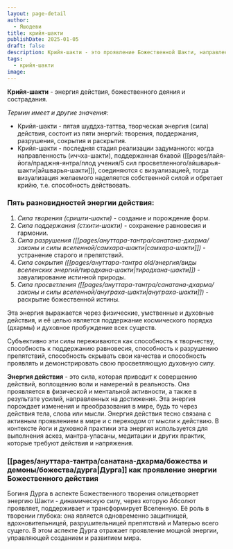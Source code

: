 ```yaml
---
layout: page-detail
author:
  - Яшодеви
title: крийя-шакти
publishDate: 2025-01-05
draft: false
description: Крийя-шакти - это проявление Божественной Шакти, направленной на созидание, поддержание и трансформацию Вселенной. Через эту энергию Абсолют воплощает замыслы, управляет процессами мироздания и приводит в движение все уровни бытия.
tags:
  - крийя-шакти
image:
---
```

**Крийя-шакти** - энергия действия, божественного деяния и сострадания.

*Термин имеет и другие значения:*

- Крийя-шакти - пятая шуддха-таттва, творческая энергия (сила) действия, состоит из пяти энергий: творения, поддержания, разрушения, сокрытия и раскрытия.
- Крийя-шакти - последняя стадия реализации задуманного: когда направленность (иччха-шакти), поддержанная бхавой ([[pages/лайя-йога/праджня-янтра/плод учения/5 сил просветленного/айшварья-шакти|айшварья-шакти]]), соединяются с визуализацией, тогда визуализация желаемого наделяется собственной силой и обретает крийю, т.е. способность действовать.

### Пять разновидностей энергии действия:

1. *Сила творения (сришти-шакти)* - создание и порождение форм.
2. *Сила поддержания (стхити-шакти)* - сохранение равновесия и гармонии.
3. *Сила разрушения ([[pages/ануттара-тантра/санатана-дхарма/законы и силы вселенной/самхара-шакти|самхара-шакти]])* - устранение старого и препятствий.
4. *Сила сокрытия ([[pages/ануттара-тантра old/энергия/виды вселенских энергий/тиродхана-шакти|тиродхана-шакти]])* - завуалирование истинной природы.
5. *Сила просветления ([[pages/ануттара-тантра/санатана-дхарма/законы и силы вселенной/ануграха-шакти|ануграха-шакти]])* - раскрытие божественной истины.

Эта энергия выражается через физические, умственные и духовные действия, и её целью является поддержание космического порядка (дхармы) и духовное пробуждение всех существ.

Субъективно эти силы переживаются как способность к творчеству, способность к поддержанию равновесия, способность к разрушению препятствий, способность скрывать свои качества и способность проявлять и демонстрировать свою просветляющую духовную силу.

**Энергия действия** - это сила, которая приводит к совершению действий, воплощению воли и намерений в реальность. Она проявляется в физической и ментальной активности, а также в результате усилий, направленных на достижения. Эта энергия порождает изменения и преобразования в мире, будь то через действия тела, слова или мысли. Энергия действия тесно связана с активным проявлением в мире и с переходом от мысли к действию. В контексте йоги и духовной практики эта энергия используется для выполнения аскез, мантра-упасаны, медитации и других практик, которые требуют действия и напряжения.

### [[pages/ануттара-тантра/санатана-дхарма/божества и демоны/божества/дурга|Дурга]] как проявление энергии Божественного действия

Богиня Дурга в аспекте Божественного творения олицетворяет энергию Шакти - динамическую силу, через которую Абсолют проявляет, поддерживает и трансформирует Вселенную. Её роль в творении глубока: она является одновременно защитницей, вдохновительницей, разрушительницей препятствий и Матерью всего сущего. В этом аспекте Дурга отражает проявление мощной энергии, управляющей созданием и развитием мира.

